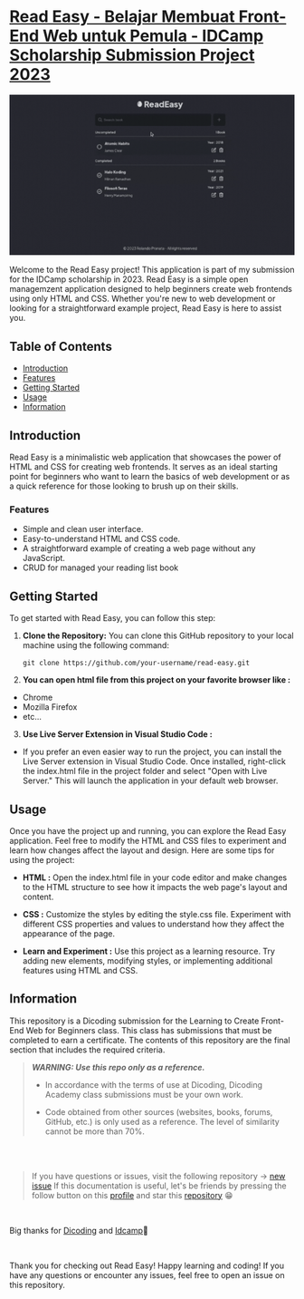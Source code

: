 # [Read Easy - Belajar Membuat Front-End Web untuk Pemula - IDCamp Scholarship Submission Project 2023](https://www.dicoding.com/academies/315/corridor)

[![Read Easy Preview](assets/read-easy-preview.gif)](https://read-easy-idcamp.netlify.app/)

Welcome to the Read Easy project! This application is part of my submission for the IDCamp scholarship in 2023. Read Easy is a simple open managemzent application designed to help beginners create web frontends using only HTML and CSS. Whether you're new to web development or looking for a straightforward example project, Read Easy is here to assist you.

## Table of Contents

- [Introduction](#introduction)
- [Features](#features)
- [Getting Started](#getting-started)
- [Usage](#usage)
- [Information](#information)

## Introduction

Read Easy is a minimalistic web application that showcases the power of HTML and CSS for creating web frontends. It serves as an ideal starting point for beginners who want to learn the basics of web development or as a quick reference for those looking to brush up on their skills.

### Features

- Simple and clean user interface.
- Easy-to-understand HTML and CSS code.
- A straightforward example of creating a web page without any JavaScript.
- CRUD for managed your reading list book

## Getting Started

To get started with Read Easy, you can follow this step:

1. **Clone the Repository:** You can clone this GitHub repository to your local machine using the following command:

   ```shell
   git clone https://github.com/your-username/read-easy.git
   ```

2. **You can open html file from this project on your favorite browser like :**

- Chrome
- Mozilla Firefox
- etc...

3. **Use Live Server Extension in Visual Studio Code :**

- If you prefer an even easier way to run the project, you can install the Live Server extension in Visual Studio Code. Once installed, right-click the index.html file in the project folder and select "Open with Live Server." This will launch the application in your default web browser.

## Usage

Once you have the project up and running, you can explore the Read Easy application. Feel free to modify the HTML and CSS files to experiment and learn how changes affect the layout and design. Here are some tips for using the project:

- **HTML :** Open the index.html file in your code editor and make changes to the HTML structure to see how it impacts the web page's layout and content.

- **CSS :** Customize the styles by editing the style.css file. Experiment with different CSS properties and values to understand how they affect the appearance of the page.

- **Learn and Experiment :** Use this project as a learning resource. Try adding new elements, modifying styles, or implementing additional features using HTML and CSS.

## Information

This repository is a Dicoding submission for the Learning to Create Front-End Web for Beginners class. This class has submissions that must be completed to earn a certificate. The contents of this repository are the final section that includes the required criteria.

> **_WARNING: Use this repo only as a reference._**
>
> - In accordance with the terms of use at Dicoding, Dicoding Academy class submissions must be your own work.
>
> - Code obtained from other sources (websites, books, forums, GitHub, etc.) is only used as a reference. The level of similarity cannot be more than 70%.

<br clear="both">
<br clear="both">

> If you have questions or issues, visit the following repository -> [new issue](https://github.com/rolandowebdev/read-easy/issues/new)
> If this documentation is useful, let's be friends by pressing the follow button on this [profile](https://github.com/rolandowebdev) and star this [repository](https://github.com/rolandowebdev/read-easy) 😁️

<br clear="both">

Big thanks for [Dicoding](https://www.dicoding.com/) and [Idcamp](https://idcamp.ioh.co.id/)🙌️

<br clear="both">

Thank you for checking out Read Easy! Happy learning and coding! If you have any questions or encounter any issues, feel free to open an issue on this repository.
